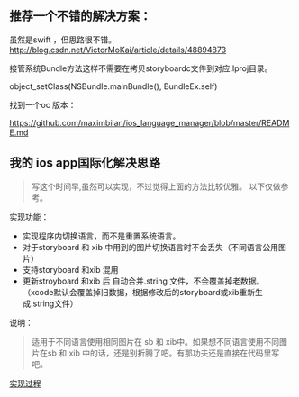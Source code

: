## 推荐一个不错的解决方案：

  虽然是swift ，但思路很不错。
  http://blog.csdn.net/VictorMoKai/article/details/48894873

  接管系统Bundle方法这样不需要在拷贝storyboardc文件到对应.lproj目录。

  object_setClass(NSBundle.mainBundle(), BundleEx.self)

  找到一个oc 版本：

  https://github.com/maximbilan/ios_language_manager/blob/master/README.md
  
## 我的 ios app国际化解决思路

> 写这个时间早,虽然可以实现，不过觉得上面的方法比较优雅。 以下仅做参考。
 
实现功能：

* 实现程序内切换语言，而不是重置系统语言。 
* 对于storyboard 和 xib 中用到的图片切换语言时不会丢失（不同语言公用图片）
* 支持storyboard 和xib 混用  
* 更新stroyboard 和xib 后 自动合并.string 文件，不会覆盖掉老数据。
（xcode默认会覆盖掉旧数据，根据修改后的storyboard或xib重新生成.string文件）

说明： 
   >   适用于不同语言使用相同图片在 sb 和 xib中。如果想不同语言使用不同图片在sb 和 xib 中的话，还是别折腾了吧。有那功夫还是直接在代码里写吧。


[实现过程](http://www.cnblogs.com/DamonTang/p/3972318.html)


